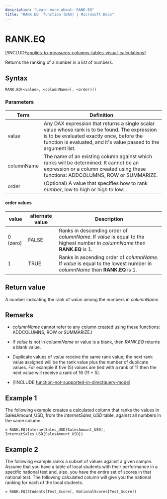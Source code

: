 ```yaml
---
description: "Learn more about: RANK.EQ"
title: "RANK.EQ  function (DAX) | Microsoft Docs"
---
```

# RANK.EQ

[!INCLUDE[applies-to-measures-columns-tables-visual-calculations](includes/applies-to-measures-columns-tables-visual-calculations.md)]

Returns the ranking of a number in a list of numbers.  
  
## Syntax  
  
```dax
RANK.EQ(<value>, <columnName>[, <order>])  
```
  
### Parameters

|Term|Definition|  
|--------|--------------|  
|value |Any DAX expression that returns a single scalar value whose rank is to be found. The expression is to be evaluated exactly once, before the function is evaluated, and it's value passed to the argument list.  |  
|columnName |The name of an existing column against which ranks will be determined. It cannot be an expression or a column created using these functions: ADDCOLUMNS, ROW or SUMMARIZE. |
|order |(Optional) A value that specifies how to rank *number*, low to high or high to low: |

#### order values

|value|alternate value|Description|  
|-----|-----|-----|  
|0 (zero)|FALSE|Ranks in descending order of *columnName*. If *value* is equal to the highest number in *columnName* then **RANK.EQ** is 1.|  
|1|TRUE|Ranks in ascending order of *columnName*. If *value* is equal to the lowest number in *columnName* then **RANK.EQ** is 1.|  
  
## Return value

A number indicating the rank of *value* among the numbers in *columnName*.  
  
## Remarks  
  
- *columnName* cannot refer to any column created using these functions: ADDCOLUMNS, ROW or SUMMARIZE.I  
  
- If *value* is not in *columnName* or value is a blank, then *RANK.EQ* returns a blank value.  
  
- Duplicate values of *value* receive the same rank value; the next rank value assigned will be the rank value plus the number of duplicate values. For example if five (5) values are tied with a rank of 11 then the next value will receive a rank of 16 (11 + 5).  

- [!INCLUDE [function-not-supported-in-directquery-mode](includes/function-not-supported-in-directquery-mode.md)]

## Example 1

The following example creates a calculated column that ranks the values in SalesAmount_USD, from the *InternetSales_USD* table, against all numbers in the same column.  
  
```dax
= RANK.EQ(InternetSales_USD[SalesAmount_USD], InternetSales_USD[SalesAmount_USD])  
```
  
## Example 2

The following example ranks a subset of values against a given sample. Assume that you have a table of local students with their performance in a specific national test and, also, you have the entire set of scores in that national test. The following calculated column will give you the national ranking for each of the local students.  
  
```dax
= RANK.EQ(Students[Test_Score], NationalScores[Test_Score])  
```
